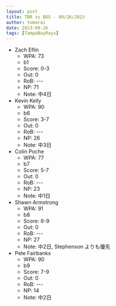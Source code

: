 ```yaml
---
layout: post
title: TBR vs BOS - 09/26/2023
author: tomarai
date: 2023-09-26
tags: [TampaBayRays]
---
```


* Zach Eflin
	- WPA: 73
	- b1
	- Score: 0-3
	- Out: 0
	- RoB: ---
	- NP: 71
	- Note: 中4日
* Kevin Kelly
	- WPA: 90
	- b6
	- Score: 3-7
	- Out: 0
	- RoB: ---
	- NP: 26
	- Note: 中3日
* Colin Poche
	- WPA: 77
	- b7
	- Score: 5-7
	- Out: 0
	- RoB: ---
	- NP: 23
	- Note: 中1日
* Shawn Armstrong
	- WPA: 91
	- b8
	- Score: 6-9
	- Out: 0
	- RoB: ---
	- NP: 27
	- Note: 中2日, Stephenson よりも優先
* Pete Fairbanks
	- WPA: 90
	- b9
	- Score: 7-9
	- Out: 0
	- RoB: ---
	- NP: 14
	- Note: 中2日

